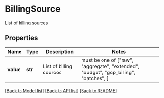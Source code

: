 # BillingSource

List of billing sources

## Properties
Name | Type | Description | Notes
------------ | ------------- | ------------- | -------------
**value** | **str** | List of billing sources |  must be one of ["raw", "aggregate", "extended", "budget", "gcp_billing", "batches", ]

[[Back to Model list]](../README.md#documentation-for-models) [[Back to API list]](../README.md#documentation-for-api-endpoints) [[Back to README]](../README.md)


